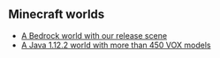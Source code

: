 Minecraft worlds
--

* [A Bedrock world with our release scene](Scene_0_42_1_Bedrock.zip)
* [A Java 1.12.2 world with more than 450 VOX models](vox-world.zip)